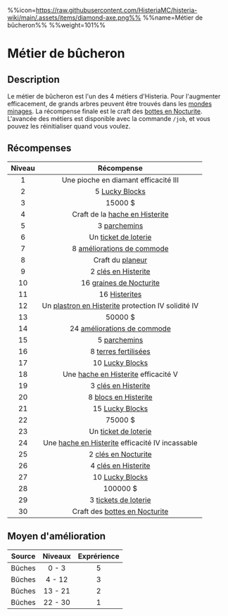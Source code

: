 %%icon=https://raw.githubusercontent.com/HisteriaMC/histeria-wiki/main/.assets/items/diamond-axe.png%%
%%name=Métier de bûcheron%%
%%weight=101%%

# Métier de bûcheron
## Description
Le métier de bûcheron est l'un des 4 métiers d'Histeria. Pour l'augmenter efficacement, de grands arbres peuvent être trouvés dans les [mondes minages](https://histeria.fr/wiki/3-gameplay/minage-servers).
La récompense finale est le craft des [bottes en Nocturite](https://histeria.fr/wiki/2-equipement/nocturite-armor).
L'avancée des métiers est disponible avec la commande `/job`, et vous pouvez les réinitialiser quand vous voulez.

## Récompenses

| Niveau | Récompense |
|:---:|:---:|
| 1 | Une pioche en diamant efficacité III |
| 2 | 5 [Lucky Blocks](https://histeria.fr/wiki/2-equipement/other) |
| 3 | 15000 $ |
| 4 | Craft de la [hache en Histerite](https://histeria.fr/wiki/2-equipement/tools) |
| 5 | 3 [parchemins](https://histeria.fr/wiki/2-equipement/other) |
| 6 | Un [ticket de loterie](https://histeria.fr/wiki/2-equipement/economy) |
| 7 | 8 [améliorations de commode](https://histeria.fr/wiki/2-equipement/base) |
| 8 | Craft du [planeur](https://histeria.fr/wiki/2-equipement/other) |
| 9 | 2 [clés en Histerite](https://histeria.fr/wiki/2-equipement/keys) |
| 10 | 16 [graines de Nocturite](https://histeria.fr/wiki/1-ressources/nocturite-ressources) |
| 11 | 16 [Histerites](https://histeria.fr/wiki/1-ressources/histerite-ressources) |
| 12 | Un [plastron en Histerite](https://histeria.fr/wiki/2-equipement/histerite-armor) protection IV solidité IV |
| 13 | 50000 $ |
| 14 | 24 [améliorations de commode](https://histeria.fr/wiki/2-equipement/base) |
| 15 | 5 [parchemins](https://histeria.fr/wiki/2-equipement/other) |
| 16 | 8 [terres fertilisées](https://histeria.fr/wiki/2-equipement/farm) |
| 17 | 10 [Lucky Blocks](https://histeria.fr/wiki/2-equipement/other) |
| 18 | Une [hache en Histerite](https://histeria.fr/wiki/é-equipement/tools) efficacité V |
| 19 | 3 [clés en Histerite](https://histeria.fr/wiki/2-equipement/keys) |
| 20 | 8 [blocs en Histerite](https://histeria.fr/wiki/1-ressources/histerite-ressources) |
| 21 | 15 [Lucky Blocks](https://histeria.fr/wiki/2-equipement/other) |
| 22 | 75000 $ |
| 23 | Un [ticket de loterie](https://histeria.fr/wiki/2-equipement/economy) |
| 24 | Une [hache en Histerite](https://histeria.fr/wiki/é-equipement/tools) efficacité IV incassable |
| 25 | 2 [clés en Nocturite](https://histeria.fr/wiki/clés/histerite-key) |
| 26 | 4 [clés en Histerite](https://histeria.fr/wiki/2-equipement/keys) |
| 27 | 10 [Lucky Blocks](https://histeria.fr/wiki/2-equipement/other) |
| 28 | 100000 $ |
| 29 | 3 [tickets de loterie](https://histeria.fr/wiki/2-equipement/economy) |
| 30 | Craft des [bottes en Nocturite](https://histeria.fr/wiki/2-equipement/nocturite-armor) |

## Moyen d'amélioration

| Source | Niveaux | Exprérience |
|:---:|:---:|:---:|
| Bûches | 0 - 3 | 5 |
| Bûches | 4 - 12 | 3 |
| Bûches | 13 - 21 | 2 |
| Bûches | 22 - 30 | 1 |
